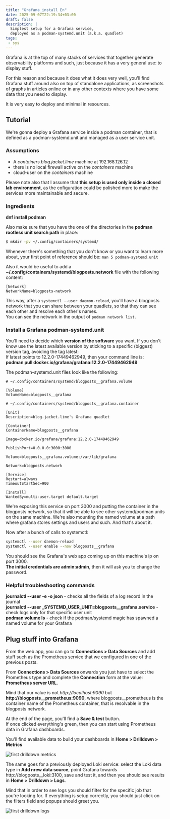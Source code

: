 ```yaml
---
title: "Grafana_install En"
date: 2025-09-07T22:19:34+03:00
draft: false
description: |
  Simplest setup for a Grafana service,
  deployed as a podman-systemd.unit (a.k.a. quadlet)
tags:
 - sys
---
```


Grafana is at the top of many stacks of services that together generate observability platforms and such,
just because it has a very general use: to display stuff.

For this reason and because it does what it does very well, you'll find Grafana stuff around
also on top of standalone applications, as screenshots of graphs in articles online or in any
other contexts where you have some data that you need to display.

It is very easy to deploy and minimal in resources.

## Tutorial
We're gonna deploy a Grafana service inside a podman container, that 
is defined as a podman-systemd.unit and managed as a user service unit.

### Assumptions
 + A *containers.blog.jacket.lime* machine at 192.168.126.12
 + there is no local firewall active on the *containers* machine
 + cloud-user on the *containers* machine
 
Please note also that I assume that **this setup is used only inside a closed lab environment**, 
as the cofiguration could be polished more to make the services more maintainable and secure.

### Ingredients
**dnf install podman**

Also make sure that you have the one of the directories in the **podman rootless unit search path** in place:  
```bash
$ mkdir -pv ~/.config/containers/systemd/
```

Whenever there's something that you don't know or you want to learn more about, 
your first point of reference should be: `man 5 podman-systemd.unit`

Also it would be useful to add a **~/.config/containers/systemd/blogposts.network** file
with the following content:  
```
[Network]
NetworkName=blogposts-network
```

This way, after a `systemctl --user daemon-reload`, you'll have a blogposts network that you can 
share between your quadlets, so that they can see each other and resolve each other's names.  
You can see the network in the output of `podman network list`.

### Install a Grafana podman-systemd.unit
You'll need to decide which **version of the software** you want. If you don't know use the latest available version
by sticking to a specific (biggest) version tag, avoiding the tag latest:  
If latest points to 12.2.0-17449462949, then your command line is:  
**podman pull docker.io/grafana/grafana:12.2.0-17449462949**

The podman-systemd.unit files look like the following:  

```
# ~/.config/containers/systemd/blogposts__grafana.volume

[Volume]
VolumeName=blogposts__grafana
```

```
# ~/.config/containers/systemd/blogposts__grafana.container

[Unit]
Description=blog.jacket.lime's Grafana quadlet

[Container]
ContainerName=blogposts__grafana

Image=docker.io/grafana/grafana:12.2.0-17449462949

PublishPort=0.0.0.0:3000:3000

Volume=blogposts__grafana.volume:/var/lib/grafana

Network=blogposts.network

[Service]
Restart=always
TimeoutStartSec=900

[Install]
WantedBy=multi-user.target default.target
```

We're exposing this service on port 3000 and putting the container
in the blogposts network, so that it will be able to see other systemd/podman units on
the same machine. We're also mounting the named volume at a path where grafana stores settings and users and such.
And that's about it.

Now after a bunch of calls to systemctl:  
```bash
systemctl --user daemon-reload
systemctl --user enable --now blogposts__grafana
```

You should see the Grafana's web app coming up on this machine's ip on port 3000.  
**The initial credentials are admin:admin**, then it will ask you to change the password.

### Helpful troubleshooting commands
**journalctl --user -e -o json** - checks all the fields of a log record in the journal  
**journalctl --user _SYSTEMD_USER_UNIT=blogposts__grafana.service** - check logs only for that specific user unit  
**podman volume ls** - check if the podman/systemd magic has spawned a named volume for your Grafana

## Plug stuff into Grafana
From the web app, you can go to **Connections > Data Sources** and add stuff such as the Prometheus 
service that we configured in one of the previous posts.

From **Connections > Data Sources** onwards you just have to select the Prometheus type and complete the 
**Connection** form at the value: **Prometheus server URL**.

Mind that our value is not *http://localhost:9090* but **http://blogposts__prometheus:9090**, where 
blogposts__prometheus is the container name of the Prometheus container, that is resolvable
in the blogposts network.

At the end of the page, you'll find a **Save & test** button.  
If once clicked everything's green, then you can start using Prometheus data in Grafana dashboards.

You'll find available data to build your dashboards in **Home > Drilldown > Metrics**

![first drilldown metrics](/posts/images/first_drilldown_metrics.png "first drilldown metrics")

The same goes for a previously deployed Loki service: select the Loki data type in **Add nrew data source**,
point Grafana towards http://blogposts__loki:3100, save and test it, and then you should see results in **Home > Drilldown > Logs**.

Mind that in order to see logs you should filter for the specific job that you're looking for.
If everything is setup correctly, you should just click on the filters field and popups should 
greet you.

![first drilldown logs](/posts/images/first_drilldown_logs.png "first drilldown logs")
